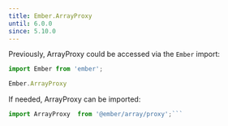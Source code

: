 ```yaml
---
title: Ember.ArrayProxy
until: 6.0.0
since: 5.10.0
---
```



Previously, ArrayProxy could be accessed via the `Ember` import:
```js
import Ember from 'ember';

Ember.ArrayProxy

```

 If needed, ArrayProxy can be imported:
```js
import ArrayProxy  from '@ember/array/proxy';```
